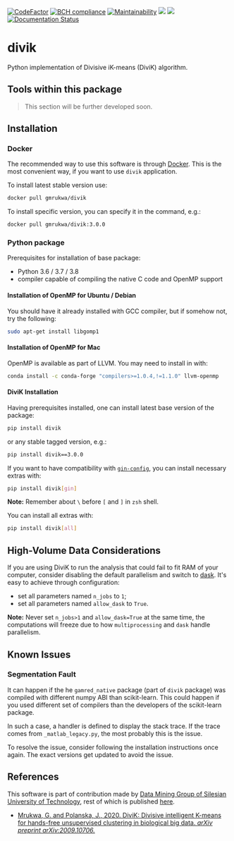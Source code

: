 [![CodeFactor](https://www.codefactor.io/repository/github/gmrukwa/divik/badge)](https://www.codefactor.io/repository/github/gmrukwa/divik)
[![BCH compliance](https://bettercodehub.com/edge/badge/gmrukwa/divik?branch=master)](https://bettercodehub.com/)
[![Maintainability](https://api.codeclimate.com/v1/badges/4cf5d42d0a0076c38445/maintainability)](https://codeclimate.com/github/gmrukwa/divik/maintainability)
![](https://github.com/gmrukwa/divik/workflows/Build%20and%20push%20deployment%20images/badge.svg)
![](https://github.com/gmrukwa/divik/workflows/Run%20unit%20tests/badge.svg)
[![Documentation Status](https://readthedocs.org/projects/divik/badge/?version=latest)](https://divik.readthedocs.io/en/latest/?badge=latest)

# divik

Python implementation of Divisive iK-means (DiviK) algorithm.

## Tools within this package

> This section will be further developed soon.

## Installation

### Docker

The recommended way to use this software is through
[Docker](https://www.docker.com/). This is the most convenient way, if you want
to use `divik` application.

To install latest stable version use:

```bash
docker pull gmrukwa/divik
```

To install specific version, you can specify it in the command, e.g.:

```bash
docker pull gmrukwa/divik:3.0.0
```

### Python package

Prerequisites for installation of base package:

- Python 3.6 / 3.7 / 3.8
- compiler capable of compiling the native C code and OpenMP support

#### Installation of OpenMP for Ubuntu / Debian

You should have it already installed with GCC compiler, but if somehow
not, try the following:

```bash
sudo apt-get install libgomp1
```

#### Installation of OpenMP for Mac

OpenMP is available as part of LLVM. You may need to install in with:

```bash
conda install -c conda-forge "compilers>=1.0.4,!=1.1.0" llvm-openmp
```

#### DiviK Installation

Having prerequisites installed, one can install latest base version of the
package:

```bash
pip install divik
```

or any stable tagged version, e.g.:

```bash
pip install divik==3.0.0
```

If you want to have compatibility with
[`gin-config`](https://github.com/google/gin-config), you can install
necessary extras with:

```bash
pip install divik[gin]
```

**Note:** Remember about `\` before `[` and `]` in `zsh` shell.

You can install all extras with:

```bash
pip install divik[all]
```

## High-Volume Data Considerations

If you are using DiviK to run the analysis that could fail to fit RAM of your
computer, consider disabling the default parallelism and switch to
[dask](https://dask.org/). It's easy to achieve through configuration:

- set all parameters named `n_jobs` to `1`;
- set all parameters named `allow_dask` to `True`.

**Note:** Never set `n_jobs>1` and `allow_dask=True` at the same time, the
computations will freeze due to how `multiprocessing` and `dask` handle
parallelism.

## Known Issues

### Segmentation Fault

It can happen if the he `gamred_native` package (part of `divik` package) was
compiled with different numpy ABI than scikit-learn. This could happen if you
used different set of compilers than the developers of the scikit-learn
package.

In such a case, a handler is defined to display the stack trace. If the trace
comes from `_matlab_legacy.py`, the most probably this is the issue.

To resolve the issue, consider following the installation instructions once
again. The exact versions get updated to avoid the issue.

## References

This software is part of contribution made by [Data Mining Group of Silesian
University of Technology](http://www.zaed.polsl.pl/), rest of which is
published [here](https://github.com/ZAEDPolSl).

- [Mrukwa, G. and Polanska, J., 2020. DiviK: Divisive intelligent K-means for
hands-free unsupervised clustering in biological big data. *arXiv preprint
arXiv:2009.10706.*][1]

[1]: https://arxiv.org/abs/2009.10706
